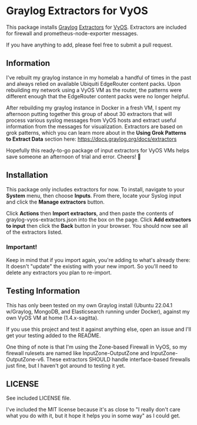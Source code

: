 # Graylog Extractors for VyOS

This package installs [Graylog](https://www.graylog.org) [Extractors](https://docs.graylog.org/docs/extractors) for [VyOS](https://vyos.io). Extractors are included for firewall and prometheus-node-exporter messages.

If you have anything to add, please feel free to submit a pull request.

## Information
I've rebuilt my graylog instance in my homelab a handful of times in the past and always relied on available Ubiquiti EdgeRouter content packs. Upon rebuilding my network using a VyOS VM as the router, the patterns were different enough that the EdgeRouter content packs were no longer helpful.

After rebuilding my graylog instance in Docker in a fresh VM, I spent my afternoon putting together this group of about 30 extractors that will process various syslog messages from VyOS hosts and extract useful information from the messages for visualization. Extractors are based on grok patterns, which you can learn more about in the **Using Grok Patterns to Extract Data** section here: https://docs.graylog.org/docs/extractors

Hopefully this ready-to-go package of input extractors for VyOS VMs helps save someone an afternoon of trial and error. Cheers! 🍻

## Installation
This package only includes extractors for now. To install, navigate to your **System** menu, then choose **Inputs**. From there, locate your Syslog input and click the **Manage extractors** button. 

Click **Actions** then **Import extractors**, and then paste the contents of graylog-vyos-extractors.json into the box on the page. Click **Add extractors to input** then click the **Back** button in your browser. You should now see all of the extractors listed. 

### Important!
Keep in mind that if you import again, you're adding to what's already there: It doesn't "update" the existing with your new import. So you'll need to delete any extractors you plan to re-import.

## Testing Information
This has only been tested on my own Graylog install (Ubuntu 22.04.1 w/Graylog, MongoDB, and Elasticsearch running under Docker), against my own VyOS VM at home (1.4.x-sagitta).

If you use this project and test it against anything else, open an issue and I'll get your testing added to the README.

One thing of note is that I'm using the Zone-based Firewall in VyOS, so my firewall rulesets are named like InputZone-OutputZone and InputZone-OutputZone-v6. These extractors SHOULD handle interface-based firewalls just fine, but I haven't got around to testing it yet.

## LICENSE
See included LICENSE file. 

I've included the MIT license because it's as close to "I really don't care what you do with it, but it hope it helps you in some way" as I could get.
